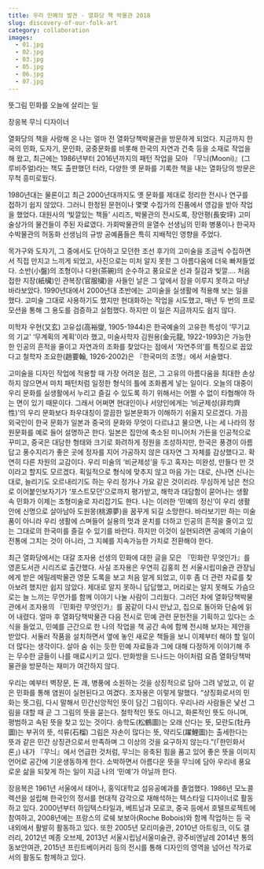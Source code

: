 ```yaml
---
title: 우리 민예의 발견 - 열화당 책 박물관 2018
slug: discovery-of-our-folk-art
category: collaboration
images:
  - 01.jpg
  - 02.jpg
  - 03.jpg
  - 05.jpg
  - 06.jpg
  - 07.jpg
---
```


뜻그림 민화를 오늘에 살리는 일

장응복 무늬 디자이너

열화당의 책을 사랑해 온 나는 얼마 전 열화당책박물관을 방문하게 되었다.
지금까지 한국의 민화, 도자기, 문인화, 궁중문화를 비롯해 한국의 자연과 건축 등을 소재로 작업을 해 왔고, 최근에는 1986년부터 2016년까지의 패턴 작업을 모아 『무늬(Mooni)』(그루비주얼)라는 책도 출판했던 터라, 다양한 옛 문화를 기록한 책을 내는 열화당의 방문은 무척 흥미로웠다.

1980년대는 물론이고 최근 2000년대까지도 옛 문화를 제대로 정리한 전시나 연구를 접하기 쉽지 않았다. 그러니 한정된 문헌이나 몇몇 수집가의 진품에서 영감을 받아 작업을 했었다. 대원사의 ‘빛깔있는 책들’ 시리즈, 박물관의 전시도록, 장안평(長安坪) 고미술상가의 물건들이 주된 자료였다. 가회박물관의 윤열수 선생님의 민화 병풍이나 한국자수박물관의 허동화 선생님의 규방 공예품들은 특히 지배적인 영향을 주었다.

목가구와 도자기, 그 중에서도 단아하고 모던한 조선 후기의 고미술을 조금씩 수집하면서 직접 만지고 느끼게 되었고, 사진으로는 미처 알지 못한 그 아름다움에 더욱 빠져들었다. 소반(小盤)의 조형이나 다완(茶碗)의 순수하고 풍요로운 선과 질감과 빛깔…. 처음 접한 지장(紙欌)인 관복장(官服欌)을 사들인 날은 그 앞에서 잠을 이루지 못하고 마냥 바라보았다. 1990년대에서 2000년대 초반에는 고미술을 실생활에 적용해 보는 일을 했다. 고미술 그대로 사용하기도 했지만 현대화하는 작업을 시도했고, 매년 두 번의 프로모션을 통해 그 용도를 검증하고 실험했다. 하지만 이 일은 지금까지도 쉽지 않다.

미학자 우현(又玄) 고유섭(高裕燮, 1905-1944)은 한국예술의 고유한 특성이 ‘무기교의 기교’ ‘무계획의 계획’이라 했고, 미술사학자 김원용(金元龍, 1922-1993)은 가능한 한 인공의 흔적을 줄이고 자연과의 조화를 찾았다는 점에서 ‘자연주의’를 특징으로 꼽았다고 철학자 조요한(趙要翰, 1926-2002)은 『한국미의 조명』에서 서술했다.

고미술을 디자인 작업에 적용할 때 가장 어려운 점은, 그 고유의 아름다움을 최대한 손상하지 않으면서 마치 패턴처럼 일정한 형식의 틀에 조화롭게 넣는 일이다. 오늘의 대중이 우리 문화를 실생활에서 누리고 즐길 수 있도록 하기 위해서는 어쩔 수 없이 타협해야 하는 면이 있기 때문이다. 그래서 어쩌면 현대인이나 서양인에게는 ‘비균제성(非均齊性)’의 우리 문화보다 좌우대칭이 깔끔한 일본문화가 이해하기 쉬울지 모르겠다. 가끔 외국인이 한국 문화가 일본과 중국의 문화와 무엇이 다르냐고 물으면, 나는 세 나라의 정원문화를 예로 들어 설명하곤 한다. 일본은 집안에 축소된 미니어처 가든을 인공적으로 꾸미고, 중국은 대담한 형태와 크기로 화려하게 정원을 조성하지만, 한국은 풍경이 아름답고 풍수지리가 좋은 곳에 정자를 지어 가공하지 않은 대자연 그 자체를 감상했다고. 확연히 다른 차원의 교감이다.
우리 미술의 ‘비균제성’을 두고 혹자는 미완성, 만들다 만 것이라고 할지도 모르겠다. 획일적으로 형식에 맞추지 않고 마음 가는 대로, 신나면 신나는 대로, 늘리기도 오르내리기도 하는 우리 정가나 가요 같은 것이리라. 무심하게 남은 천으로 이어붙인보자기가 ‘포스트모던’으로까지 평가받고, 해학과 대담함이 묻어나는 생활 속 민화가 이제는 조형미술로 자리잡기도 한다. 나는 이러한 ‘민예의 정신’이 우리 생활 안에 신명으로 살아남아 도원몽(桃源夢)을 꿈꾸게 되길 소망한다. 바라보기만 하는 미술품이 아니라 우리 생활에 스며들어 실용의 멋과 운치를 더하고 인공의 흔적을 줄이고 있는 그대로의 한국미를 즐길 수 있기를 바란다. 하지만 이것이 실현되려면 공예의 기술이 전통에 그치는 것이 아니라, 그 지혜를 지속가능한 가치로 전환해야 한다.

최근 열화당에서는 대갈 조자용 선생의 민화에 대한 글을 모은 『민화란 무엇인가』를 영혼도서관 시리즈로 출간했다. 사실 조자용은 우연히 김홍희 전 서울시립미술관 관장님에게 받은 에밀레박물관 영문 도록을 보고 처음 알게 되었고, 이후 좀 더 관련 자료를 찾아보려 했지만 쉽지 않았다. 제대로 알지 못하니 답답했고, 머리로는 알지 못해도 가슴으로는 늘 느끼는 무언가를 함께 이야기 나눌 사람이 그리웠다. 그러던 차에 열화당책박물관에서 조자용의 『민화란 무엇인가』를 꿈같이 다시 만났고, 집으로 돌아와 단숨에 읽어 내렸다. 얼마 후 열화당책박물관 다음 전시로 민예 관련 문헌전을 기획하고 있다는 소식을 들었고, 민예를 근간으로 한 나의 작업을 책 공간 속에 함께 전시해 보자는 제안을 받았다. 서둘러 작품을 설치하면서 옆에 놓인 새로운 책들을 보니 이제부터 해야 할 일이 더 많다는 생각이다. 살아 숨 쉬는 듯한 민예 자료들과 그에 대해 다정하게 이야기해 주는 무수한 글들이 나를 매료시키고 있다. 만화방을 드나드는 아이처럼 요즘 열화당책박물관을 방문하는 재미가 여간하지 않다.

우리는 예부터 벽장문, 돈 괘, 병풍에 소원하는 것을 상징적으로 담아 그려 넣었고, 이 같은 민화를 통해 염원이 실현된다고 여겼다. 조자용은 이렇게 말했다. “상징화로서의 민화는 뜻그림, 다시 말해서 민간신앙적인 뜻이 담긴 그림이다. 우리나라 사람들은 낯선 그림을 대할 때 곧 그 그림의 뜻을 묻는다. 철학적인 뜻도 아니고, 화론적인 뜻도 아니며, 평범하고 속된 뜻을 찾고 있는 것이다. 송학도(松鶴圖)는 오래 산다는 뜻, 모란도(牡丹圖)는 부귀의 뜻, 석류(石榴) 그림은 자손이 많다는 뜻, 약리도(躍鯉圖)는 출세한다는 뜻과 같은 민간 상징관으로서 만족하며 그 이상의 것을 요구하지 않는다.”(「한민화서론」) 내가 『무늬』에서 언급한 것처럼, 무늬는 응축된 힘을 품고 있어 좋은 뜻을 이미지 언어로 공간에 기운생동하게 한다. 소박하면서 아름다운 뜻을 무늬에 담아 우리네 풍요로운 삶을 되찾게 하는 일이 지금 나의 ‘민예’가 아닐까 한다.

장응복은 1961년 서울에서 태어나, 홍익대학교 섬유공예과를 졸업했다. 1986년 모노콜렉션을 설립해 한국인의 정서를 현대적 감각으로 재해석하는 텍스타일 디자이너로 활동하고 있다. 2000년부터 하임텍스타일과, 베트남과 모로코, 중국 등에서 호텔프로젝트에 참여하고, 2008년에는 프랑스의 로쉐 보보아(Roche Bobois)와 함께 작업하는 등 국내외에서 활발히 활동하고 있다. 또한 2005년 모리미술관, 2010년 아트링크, 이도 갤러리, 2012년 메종 오브제, 2013년 서울시립남서울미술관, 광주비엔날레 2014년 통의동보안여관, 2015년 프린트베이커리 등의 전시를 통해 디자인의 영역을 넘어선 작가로서의 활동도 함께하고 있다.
